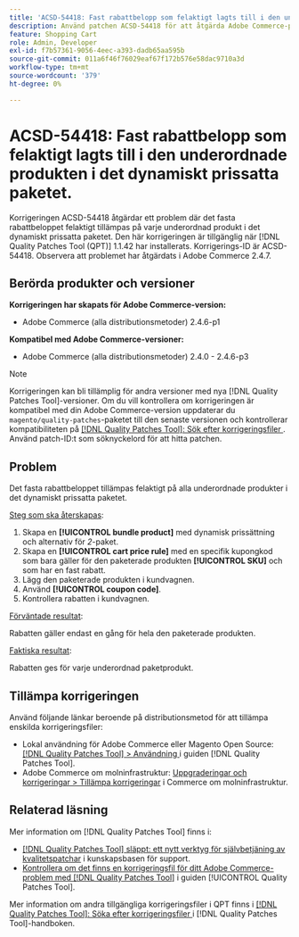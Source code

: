 ```yaml
---
title: 'ACSD-54418: Fast rabattbelopp som felaktigt lagts till i den underordnade produkten i det dynamiskt prissatta paketet'
description: Använd patchen ACSD-54418 för att åtgärda Adobe Commerce-problemet där det fasta rabattbeloppet felaktigt tillämpas på varje underordnad produkt i det dynamiskt prissatta paketet.
feature: Shopping Cart
role: Admin, Developer
exl-id: f7b57361-9056-4eec-a393-dadb65aa595b
source-git-commit: 011a6f46f76029eaf67f172b576e58dac9710a3d
workflow-type: tm+mt
source-wordcount: '379'
ht-degree: 0%

---
```


# ACSD-54418: Fast rabattbelopp som felaktigt lagts till i den underordnade produkten i det dynamiskt prissatta paketet.

Korrigeringen ACSD-54418 åtgärdar ett problem där det fasta rabattbeloppet felaktigt tillämpas på varje underordnad produkt i det dynamiskt prissatta paketet. Den här korrigeringen är tillgänglig när [!DNL Quality Patches Tool (QPT)] 1.1.42 har installerats. Korrigerings-ID är ACSD-54418. Observera att problemet har åtgärdats i Adobe Commerce 2.4.7.

## Berörda produkter och versioner

**Korrigeringen har skapats för Adobe Commerce-version:**

* Adobe Commerce (alla distributionsmetoder) 2.4.6-p1

**Kompatibel med Adobe Commerce-versioner:**

* Adobe Commerce (alla distributionsmetoder) 2.4.0 - 2.4.6-p3

>[!NOTE]
>
>Korrigeringen kan bli tillämplig för andra versioner med nya [!DNL Quality Patches Tool]-versioner. Om du vill kontrollera om korrigeringen är kompatibel med din Adobe Commerce-version uppdaterar du `magento/quality-patches`-paketet till den senaste versionen och kontrollerar kompatibiliteten på [[!DNL Quality Patches Tool]: Sök efter korrigeringsfiler ](https://experienceleague.adobe.com/tools/commerce-quality-patches/index.html). Använd patch-ID:t som söknyckelord för att hitta patchen.

## Problem

Det fasta rabattbeloppet tillämpas felaktigt på alla underordnade produkter i det dynamiskt prissatta paketet.

<u>Steg som ska återskapas</u>:

1. Skapa en **[!UICONTROL bundle product]** med dynamisk prissättning och alternativ för *2*-paket.
1. Skapa en **[!UICONTROL cart price rule]** med en specifik kupongkod som bara gäller för den paketerade produkten **[!UICONTROL SKU]** och som har en fast rabatt.
1. Lägg den paketerade produkten i kundvagnen.
1. Använd **[!UICONTROL coupon code]**.
1. Kontrollera rabatten i kundvagnen.

<u>Förväntade resultat</u>:

Rabatten gäller endast en gång för hela den paketerade produkten.

<u>Faktiska resultat</u>:

Rabatten ges för varje underordnad paketprodukt.

## Tillämpa korrigeringen

Använd följande länkar beroende på distributionsmetod för att tillämpa enskilda korrigeringsfiler:

* Lokal användning för Adobe Commerce eller Magento Open Source: [[!DNL Quality Patches Tool] > Användning ](/help/tools/quality-patches-tool/usage.md) i guiden [!DNL Quality Patches Tool].
* Adobe Commerce om molninfrastruktur: [Uppgraderingar och korrigeringar > Tillämpa korrigeringar](https://experienceleague.adobe.com/docs/commerce-cloud-service/user-guide/develop/upgrade/apply-patches.html) i Commerce om molninfrastruktur.

## Relaterad läsning

Mer information om [!DNL Quality Patches Tool] finns i:

* [[!DNL Quality Patches Tool] släppt: ett nytt verktyg för självbetjäning av kvalitetspatchar](https://experienceleague.adobe.com/en/docs/commerce-operations/tools/quality-patches-tool/quality-patches-tool-to-self-serve-quality-patches) i kunskapsbasen för support.
* [Kontrollera om det finns en korrigeringsfil för ditt Adobe Commerce-problem med  [!DNL Quality Patches Tool]](/help/tools/quality-patches-tool/patches-available-in-qpt/check-patch-for-magento-issue-with-magento-quality-patches.md) i guiden [!UICONTROL Quality Patches Tool].


Mer information om andra tillgängliga korrigeringsfiler i QPT finns i [[!DNL Quality Patches Tool]: Söka efter korrigeringsfiler ](https://experienceleague.adobe.com/tools/commerce-quality-patches/index.html) i [!DNL Quality Patches Tool]-handboken.
